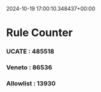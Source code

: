 2024-10-19 17:00:10.348437+00:00
# Rule Counter 
 ### UCATE : 485518

 ### Veneto : 86536

 ### Allowlist : 13930